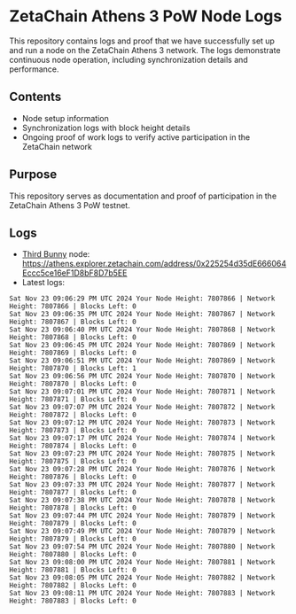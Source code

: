 # ZetaChain Athens 3 PoW Node Logs
This repository contains logs and proof that we have successfully set up and run a node on the ZetaChain Athens 3 network. The logs demonstrate continuous node operation, including synchronization details and performance.

## Contents
- Node setup information
- Synchronization logs with block height details
- Ongoing proof of work logs to verify active participation in the ZetaChain network

## Purpose
This repository serves as documentation and proof of participation in the ZetaChain Athens 3 PoW testnet.

## Logs

- [Third Bunny](https://thirdbunny.xyz/) node: https://athens.explorer.zetachain.com/address/0x225254d35dE666064Eccc5ce16eF1D8bF8D7b5EE
- Latest logs:
```
Sat Nov 23 09:06:29 PM UTC 2024 Your Node Height: 7807866 | Network Height: 7807866 | Blocks Left: 0
Sat Nov 23 09:06:35 PM UTC 2024 Your Node Height: 7807867 | Network Height: 7807867 | Blocks Left: 0
Sat Nov 23 09:06:40 PM UTC 2024 Your Node Height: 7807868 | Network Height: 7807868 | Blocks Left: 0
Sat Nov 23 09:06:45 PM UTC 2024 Your Node Height: 7807869 | Network Height: 7807869 | Blocks Left: 0
Sat Nov 23 09:06:51 PM UTC 2024 Your Node Height: 7807869 | Network Height: 7807870 | Blocks Left: 1
Sat Nov 23 09:06:56 PM UTC 2024 Your Node Height: 7807870 | Network Height: 7807870 | Blocks Left: 0
Sat Nov 23 09:07:01 PM UTC 2024 Your Node Height: 7807871 | Network Height: 7807871 | Blocks Left: 0
Sat Nov 23 09:07:07 PM UTC 2024 Your Node Height: 7807872 | Network Height: 7807872 | Blocks Left: 0
Sat Nov 23 09:07:12 PM UTC 2024 Your Node Height: 7807873 | Network Height: 7807873 | Blocks Left: 0
Sat Nov 23 09:07:17 PM UTC 2024 Your Node Height: 7807874 | Network Height: 7807874 | Blocks Left: 0
Sat Nov 23 09:07:23 PM UTC 2024 Your Node Height: 7807875 | Network Height: 7807875 | Blocks Left: 0
Sat Nov 23 09:07:28 PM UTC 2024 Your Node Height: 7807876 | Network Height: 7807876 | Blocks Left: 0
Sat Nov 23 09:07:33 PM UTC 2024 Your Node Height: 7807877 | Network Height: 7807877 | Blocks Left: 0
Sat Nov 23 09:07:38 PM UTC 2024 Your Node Height: 7807878 | Network Height: 7807878 | Blocks Left: 0
Sat Nov 23 09:07:44 PM UTC 2024 Your Node Height: 7807879 | Network Height: 7807879 | Blocks Left: 0
Sat Nov 23 09:07:49 PM UTC 2024 Your Node Height: 7807879 | Network Height: 7807879 | Blocks Left: 0
Sat Nov 23 09:07:54 PM UTC 2024 Your Node Height: 7807880 | Network Height: 7807880 | Blocks Left: 0
Sat Nov 23 09:08:00 PM UTC 2024 Your Node Height: 7807881 | Network Height: 7807881 | Blocks Left: 0
Sat Nov 23 09:08:05 PM UTC 2024 Your Node Height: 7807882 | Network Height: 7807882 | Blocks Left: 0
Sat Nov 23 09:08:11 PM UTC 2024 Your Node Height: 7807883 | Network Height: 7807883 | Blocks Left: 0
```
